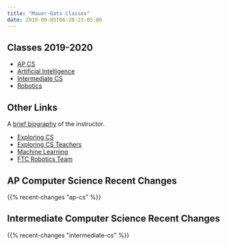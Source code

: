 ```yaml
---
title: "Mauer-Oats Classes"
date: 2019-09-05T06:28:23-05:00
---
```


## Classes 2019-2020

* [AP CS](ap-cs/)
* [Artificial Intelligence](ai)
* [Intermediate CS](intermediate-cs/)
* [Robotics](robotics)

## Other Links

A [brief biography](biography) of the instructor.

* [Exploring CS](ecs/)
* [Exploring CS Teachers](ecs-teach)
* [Machine Learning](machine-learning/)
* [FTC Robotics Team](ftc)



## AP Computer Science Recent Changes

{{% recent-changes "ap-cs" %}}

## Intermediate Computer Science Recent Changes

{{% recent-changes "intermediate-cs" %}}

